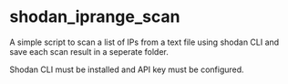 # shodan_iprange_scan
A simple script to scan a list of IPs from a text file using shodan CLI and save each scan result in a seperate folder.


Shodan CLI must be installed and API key must be configured.
